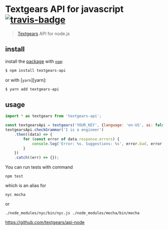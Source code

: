 # Textgears API for javascript [![travis-badge]][travis]

> [Textgears][textgears] API for node.js

## install

install the [package] with [`npm`][npm]:

```sh
$ npm install textgears-api
```

or with [`yarn`][yarn]:

```sh
$ yarn add textgears-api
```

## usage

```js
import * as textgears from 'textgears-api';

const textgearsApi = textgears('YOUR_KEY', {language: 'en-US', ai: false});
textgearsApi.checkGrammar('I is a engineer')
    .then((data) => {
        for (const error of data.response.errors) {
            console.log('Error: %s. Suggestions: %s', error.bad, error.better.join(', '));
        }
    })
    .catch((err) => {});

```

You can run tests with command
```
npm test
```
which is an alias for
```
nyc mocha
```
or
```
./node_modules/nyc/bin/nyc.js ./node_modules/mocha/bin/mocha
```

https://github.com/textgears/api-node

[textgears]: https://textgears.com/
[package]: https://www.npmjs.com/package/textgears-api
[npm]: https://www.npmjs.com/
[api]: https://textgears.com/api/
[travis]: https://travis-ci.org/insbrook/textgears-api-node
[travis-badge]: https://travis-ci.org/insbrook/textgears-api-node.svg?branch=master